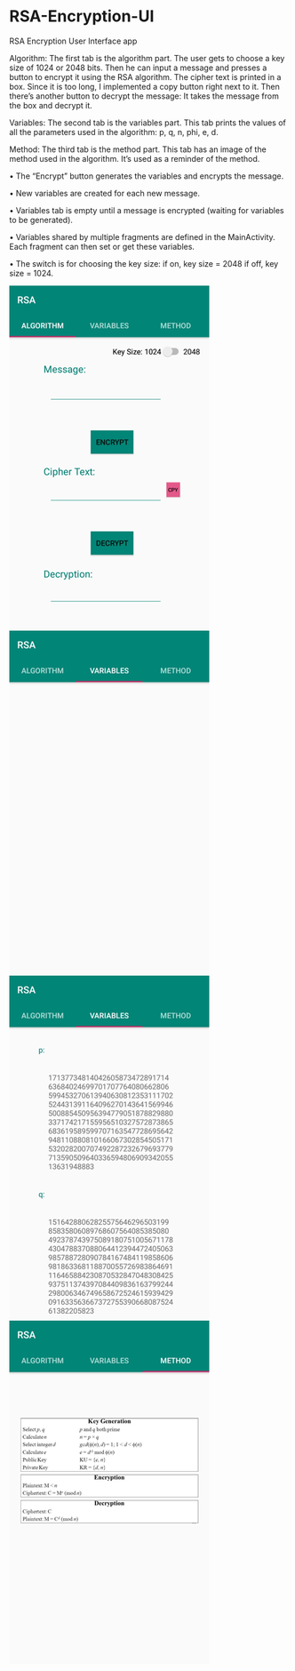 # RSA-Encryption-UI
RSA Encryption User Interface app

Algorithm:
	The first tab is the algorithm part. The user gets to choose a key size of 1024 or 2048 bits. Then he can input a message and presses a button to encrypt it using the RSA algorithm. The cipher text is printed in a box. Since it is too long, I implemented a copy button right next to it. Then there’s another button to decrypt the message: It takes the message from the box and decrypt it.

Variables:
	The second tab is the variables part. This tab prints the values of all the parameters used in the algorithm: p, q, n, phi, e, d.

Method:
	The third tab is the method part. This tab has an image of the method used in the algorithm. It’s used as a reminder of the method.


•	The “Encrypt” button generates the variables and encrypts the message.

•	New variables are created for each new message.

•	Variables tab is empty until a message is encrypted (waiting for variables to be generated).

•	Variables shared by multiple fragments are defined in the MainActivity. Each fragment can then set or get these 	variables.

•	The switch is for choosing the key size: if on, key size = 2048
					 	 if off, key size = 1024.

![Image of 1](Pictures/1.png)
![Image of 2](Pictures/2.png)
![Image of 3](Pictures/3.png)
![Image of 4](Pictures/4.png)

